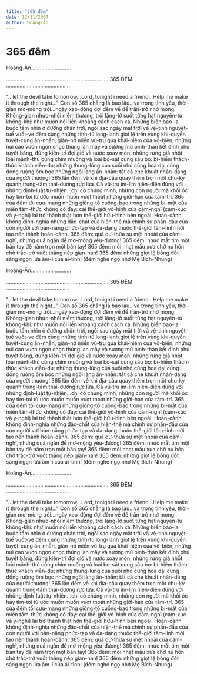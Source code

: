 ```yaml
---
title: "365 đêm"
date: 12/11/2007
author: Hoàng-Ân
---
```


# 365 đêm

Hoàng-Ân...........................

...........................................
.........................  365 ĐÊM
........................................... 

"...let the devil take tomorrow...Lord, tonight i need a friend...Help me make it through the night..."
Con số 365 chẳng là bao lâu...và trong tình yêu, thời-gian mơ-mòng trôi...ngày xao-động đợi đêm về để trăn-trở nhớ mong. Không-gian nhức-nhối niềm thương, trôi lặng-lờ suốt từng hạt nguyên-tử không-khí: như muốn nối liền khoảng cách cách xa. Những biển bao-la buộc tầm nhìn ở đường chân trời, ngôi sao ngày mặt trời và vệ-tinh nguyệt-tuế vuốt-ve đêm cùng những tinh-tú long-lanh giọt lệ trên vùng khí-quyển tuyệt-cùng ẩn-nhẫn, giãn-nở miền vũ-trụ qua khái-niệm của vô-biên; những núi cao vươn ngọn chọc thủng làn mây và sương mù bình-thản kết đỉnh phủ tuyết băng, đứng kiên-trì đợi gió và nước xoay mòn; những rừng già nhốt loài mãnh-thú cùng chim muông và loài bò-sát cùng sâu bọ: bí-hiểm thách-thức khách viễn-du; những thung-lũng của suối nhỏ cùng hoa dại cùng đồng ruộng ôm bọc những ngôi làng ẩn-nhẫn: tất cả che khuất nhân-dáng của người thương!
365 lần đêm về khi địa-cầu quay thêm trọn một chu-kỳ quanh trung-tâm thái-dương rực lửa. Cả vũ-trụ im-lìm hiện-diện đúng với những định-luật tự-nhiên...chỉ có chúng mình, những con người mà khối óc hay tìm-tòi từ ước muốn muốn vượt thoát những giới-hạn của tâm-trí. 365 của đêm tối cưu-mang những giông-tố cuồng-bạo trong những bí-mật của miền tâm-thức không có đáy: cái thế-giới vô-hình của cảm-nghĩ (cảm-xúc và ý-nghĩ) lại trở thành thật hơn thế-giới hữu-hình bên ngoài. Hoàn-cảnh không định-nghĩa những đặc-chất của hiện-thể mà chính sự phấn-đấu của con người với bản-năng phức-tạp và đa-dạng thuộc thế-giới tâm-linh mới tạo nên thành hoàn-cảnh. 365 đêm: quá dư-thừa sự mệt nhoài của cảm-nghĩ, nhưng quá ngắn để mơ-mộng yêu-đương!
365 đêm: nhức mắt tìm một bàn tay để nắm trọn một bàn tay! 365 đêm: môi nhạt mầu xưa chờ nụ hôn chờ trắc-trở vuốt thẳng nếp gian-nan! 365 đêm: những giọt lệ bỏng đốt sáng ngọn lửa âm-ỉ của ái-tình!
(đêm nghé ngọ nhớ Mẹ Bích-Nhung)

Hoàng-Ân...........................

...........................................
.........................  365 ĐÊM
........................................... 

"...let the devil take tomorrow...Lord, tonight i need a friend...Help me make it through the night..."
Con số 365 chẳng là bao lâu...và trong tình yêu, thời-gian mơ-mòng trôi...ngày xao-động đợi đêm về để trăn-trở nhớ mong. Không-gian nhức-nhối niềm thương, trôi lặng-lờ suốt từng hạt nguyên-tử không-khí: như muốn nối liền khoảng cách cách xa. Những biển bao-la buộc tầm nhìn ở đường chân trời, ngôi sao ngày mặt trời và vệ-tinh nguyệt-tuế vuốt-ve đêm cùng những tinh-tú long-lanh giọt lệ trên vùng khí-quyển tuyệt-cùng ẩn-nhẫn, giãn-nở miền vũ-trụ qua khái-niệm của vô-biên; những núi cao vươn ngọn chọc thủng làn mây và sương mù bình-thản kết đỉnh phủ tuyết băng, đứng kiên-trì đợi gió và nước xoay mòn; những rừng già nhốt loài mãnh-thú cùng chim muông và loài bò-sát cùng sâu bọ: bí-hiểm thách-thức khách viễn-du; những thung-lũng của suối nhỏ cùng hoa dại cùng đồng ruộng ôm bọc những ngôi làng ẩn-nhẫn: tất cả che khuất nhân-dáng của người thương!
365 lần đêm về khi địa-cầu quay thêm trọn một chu-kỳ quanh trung-tâm thái-dương rực lửa. Cả vũ-trụ im-lìm hiện-diện đúng với những định-luật tự-nhiên...chỉ có chúng mình, những con người mà khối óc hay tìm-tòi từ ước muốn muốn vượt thoát những giới-hạn của tâm-trí. 365 của đêm tối cưu-mang những giông-tố cuồng-bạo trong những bí-mật của miền tâm-thức không có đáy: cái thế-giới vô-hình của cảm-nghĩ (cảm-xúc và ý-nghĩ) lại trở thành thật hơn thế-giới hữu-hình bên ngoài. Hoàn-cảnh không định-nghĩa những đặc-chất của hiện-thể mà chính sự phấn-đấu của con người với bản-năng phức-tạp và đa-dạng thuộc thế-giới tâm-linh mới tạo nên thành hoàn-cảnh. 365 đêm: quá dư-thừa sự mệt nhoài của cảm-nghĩ, nhưng quá ngắn để mơ-mộng yêu-đương!
365 đêm: nhức mắt tìm một bàn tay để nắm trọn một bàn tay! 365 đêm: môi nhạt mầu xưa chờ nụ hôn chờ trắc-trở vuốt thẳng nếp gian-nan! 365 đêm: những giọt lệ bỏng đốt sáng ngọn lửa âm-ỉ của ái-tình!
(đêm nghé ngọ nhớ Mẹ Bích-Nhung)

Hoàng-Ân...........................

...........................................
.........................  365 ĐÊM
........................................... 

"...let the devil take tomorrow...Lord, tonight i need a friend...Help me make it through the night..."
Con số 365 chẳng là bao lâu...và trong tình yêu, thời-gian mơ-mòng trôi...ngày xao-động đợi đêm về để trăn-trở nhớ mong. Không-gian nhức-nhối niềm thương, trôi lặng-lờ suốt từng hạt nguyên-tử không-khí: như muốn nối liền khoảng cách cách xa. Những biển bao-la buộc tầm nhìn ở đường chân trời, ngôi sao ngày mặt trời và vệ-tinh nguyệt-tuế vuốt-ve đêm cùng những tinh-tú long-lanh giọt lệ trên vùng khí-quyển tuyệt-cùng ẩn-nhẫn, giãn-nở miền vũ-trụ qua khái-niệm của vô-biên; những núi cao vươn ngọn chọc thủng làn mây và sương mù bình-thản kết đỉnh phủ tuyết băng, đứng kiên-trì đợi gió và nước xoay mòn; những rừng già nhốt loài mãnh-thú cùng chim muông và loài bò-sát cùng sâu bọ: bí-hiểm thách-thức khách viễn-du; những thung-lũng của suối nhỏ cùng hoa dại cùng đồng ruộng ôm bọc những ngôi làng ẩn-nhẫn: tất cả che khuất nhân-dáng của người thương!
365 lần đêm về khi địa-cầu quay thêm trọn một chu-kỳ quanh trung-tâm thái-dương rực lửa. Cả vũ-trụ im-lìm hiện-diện đúng với những định-luật tự-nhiên...chỉ có chúng mình, những con người mà khối óc hay tìm-tòi từ ước muốn muốn vượt thoát những giới-hạn của tâm-trí. 365 của đêm tối cưu-mang những giông-tố cuồng-bạo trong những bí-mật của miền tâm-thức không có đáy: cái thế-giới vô-hình của cảm-nghĩ (cảm-xúc và ý-nghĩ) lại trở thành thật hơn thế-giới hữu-hình bên ngoài. Hoàn-cảnh không định-nghĩa những đặc-chất của hiện-thể mà chính sự phấn-đấu của con người với bản-năng phức-tạp và đa-dạng thuộc thế-giới tâm-linh mới tạo nên thành hoàn-cảnh. 365 đêm: quá dư-thừa sự mệt nhoài của cảm-nghĩ, nhưng quá ngắn để mơ-mộng yêu-đương!
365 đêm: nhức mắt tìm một bàn tay để nắm trọn một bàn tay! 365 đêm: môi nhạt mầu xưa chờ nụ hôn chờ trắc-trở vuốt thẳng nếp gian-nan! 365 đêm: những giọt lệ bỏng đốt sáng ngọn lửa âm-ỉ của ái-tình!
(đêm nghé ngọ nhớ Mẹ Bích-Nhung)
